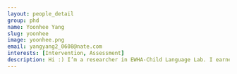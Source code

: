 ```yaml
---
layout: people_detail
group: phd
name: Yoonhee Yang
slug: yoonhee
image: yoonhee.png
email: yangyang2_0608@nate.com
interests: [Intervention, Assessment]
description: Hi :) I’m a researcher in EWHA-Child Language Lab. I earned my B.A. in Special Education and my M.A., Ph.D. in Communication Disorders from EWHA Womans University. My research focuses on non-linguistic approach to assess and improve potential linguistic competence of children with primary language impairment. I wrote my dissertation on predictors of word learning such as semantic priming and interference in school-age children with PLI.
---
```

